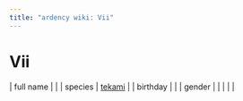 ```yaml
---
title: "ardency wiki: Vii"
---
```


# Vii

| full name | |
| species | [tekami](/ardency/wiki/general/tekami) |
| birthday | |
| gender | |
|  | |

